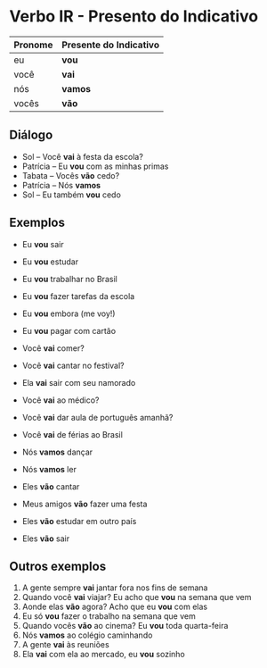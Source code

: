 # Verbo IR - Presento do Indicativo

| Pronome | Presente do Indicativo |
| -- | -- |
| eu | **vou** |
| você | **vai** |
| nós | **vamos** |
| vocês | **vão** |

## Diálogo

* Sol – Você **vai** à festa da escola?
* Patrícia – Eu **vou** com as minhas primas
* Tabata – Vocês **vão** cedo?
* Patrícia – Nós **vamos**
* Sol – Eu também **vou** cedo

## Exemplos

* Eu **vou** sair
* Eu **vou** estudar
* Eu **vou** trabalhar no Brasil
* Eu **vou** fazer tarefas da escola
* Eu **vou** embora (me voy!)
* Eu **vou** pagar com cartão

* Você **vai** comer?
* Você **vai** cantar no festival?
* Ela **vai** sair com seu namorado
* Você **vai** ao médico?
* Você **vai** dar aula de português amanhã?
* Você **vai** de férias ao Brasil

* Nós **vamos** dançar
* Nós **vamos** ler

* Eles **vão** cantar
* Meus amigos **vão** fazer uma festa
* Eles **vão** estudar em outro país
* Eles **vão** sair

## Outros exemplos

1. A gente sempre **vai** jantar fora nos fins de semana
2. Quando você **vai** viajar? Eu acho que **vou** na semana que vem
3. Aonde elas **vão** agora? Acho que eu **vou** com elas
4. Eu só **vou** fazer o trabalho na semana que vem
5. Quando vocês **vão** ao cinema? Eu **vou** toda quarta-feira
6. Nós **vamos** ao colégio caminhando
7. A gente **vai** às reuniões
8. Ela **vai** com ela ao mercado, eu **vou** sozinho
